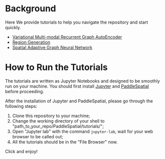 # Background
Here We provide  tutorials to help you navigate the repository and start quickly.


  - [Variational Multi-modal Recurrent Graph AutoEncoder](./VMR-GAE.ipynb)
  - [Region Generation](./genregion_tutorial.ipynb)
  - [Spatial Adaptive Graph Neural Network](./sagnn_tutorial.ipynb)


# How to Run the Tutorials

The tutorials are written as Jupyter Notebooks and designed to be smoothly run on your machine. You should first install [Jupyter](https://jupyter.org/install) and [PaddleSpatial](../installation_guide.md) before proceeding.

After the installation of Jupyter and PaddleSpatial, please go through the following steps:
1. Clone this repository to your machine;
2. Change the working directory of your shell to "path_to_your_repo/PaddleSpatial/tutorials/";
3. Open "Jupyter lab" with the command `jupyter-lab`, wait for your web browser to be called out;
4. All the tutorials should be in the "File Browser" now.

Click and enjoy!